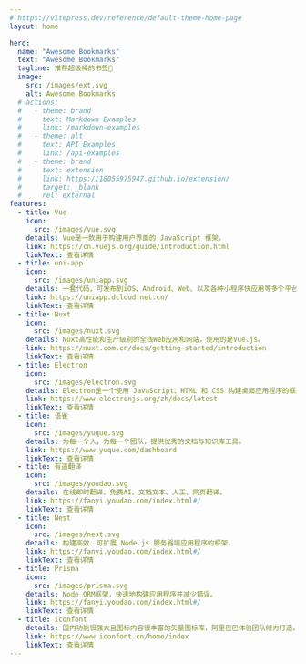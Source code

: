 ```yaml
---
# https://vitepress.dev/reference/default-theme-home-page
layout: home

hero:
  name: "Awesome Bookmarks"
  text: "Awesome Bookmarks"
  tagline: 推荐超级棒的书签🎉
  image:
    src: /images/ext.svg
    alt: Awesome Bookmarks
  # actions:
  #   - theme: brand
  #     text: Markdown Examples
  #     link: /markdown-examples
  #   - theme: alt
  #     text: API Examples
  #     link: /api-examples
  #   - theme: brand
  #     text: extension
  #     link: https://18055975947.github.io/extension/
  #     target: _blank
  #     rel: external
features:
  - title: Vue
    icon:
      src: /images/vue.svg
    details: Vue是一款用于构建用户界面的 JavaScript 框架。
    link: https://cn.vuejs.org/guide/introduction.html
    linkText: 查看详情
  - title: uni-app
    icon:
      src: /images/uniapp.svg
    details: 一套代码，可发布到iOS、Android、Web、以及各种小程序快应用等多个平台。
    link: https://uniapp.dcloud.net.cn/
    linkText: 查看详情
  - title: Nuxt
    icon:
      src: /images/nuxt.svg
    details: Nuxt高性能和生产级别的全栈Web应用和网站，使用的是Vue.js。
    link: https://nuxt.com.cn/docs/getting-started/introduction
    linkText: 查看详情
  - title: Electron
    icon:
      src: /images/electron.svg
    details: Electron是一个使用 JavaScript、HTML 和 CSS 构建桌面应用程序的框架。
    link: https://www.electronjs.org/zh/docs/latest
    linkText: 查看详情
  - title: 语雀
    icon:
      src: /images/yuque.svg
    details: 为每一个人，为每一个团队，提供优秀的文档与知识库工具。
    link: https://www.yuque.com/dashboard
    linkText: 查看详情
  - title: 有道翻译
    icon:
      src: /images/youdao.svg
    details: 在线即时翻译、免费AI、文档文本、人工、网页翻译。
    link: https://fanyi.youdao.com/index.html#/
    linkText: 查看详情
  - title: Nest
    icon:
      src: /images/nest.svg
    details: 构建高效、可扩展 Node.js 服务器端应用程序的框架。
    link: https://fanyi.youdao.com/index.html#/
    linkText: 查看详情
  - title: Prisma
    icon:
      src: /images/prisma.svg
    details: Node ORM框架，快速地构建应用程序并减少错误。
    link: https://fanyi.youdao.com/index.html#/
    linkText: 查看详情
  - title: iconfont
    details: 国内功能很强大且图标内容很丰富的矢量图标库，阿里巴巴体验团队倾力打造。
    link: https://www.iconfont.cn/home/index
    linkText: 查看详情
---
```


